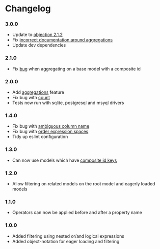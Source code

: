 # Changelog

### 3.0.0

* Update to [objection 2.1.2](https://github.com/tandg-digital/objection-filter/issues/28)
* Fix [incorrect documentation around aggregations](https://github.com/tandg-digital/objection-filter/issues/25)
* Update dev dependencies

### 2.1.0

* Fix [bug](https://github.com/tandg-digital/objection-filter/issues/14) when aggregating on a base model with a composite id

### 2.0.0

* Add [aggregations](doc/AGGREGATIONS.md) feature
* Fix bug with [count](https://github.com/tandg-digital/objection-filter/pull/13)
* Tests now run with sqlite, postgresql and msyql drivers

### 1.4.0

* Fix bug with [ambiguous column name](https://github.com/tandg-digital/objection-filter/pull/12)
* Fix bug with [order expression spaces](https://github.com/tandg-digital/objection-filter/pull/11)
* Tidy up eslint configuration

### 1.3.0

* Can now use models which have [composite id keys](https://github.com/tandg-digital/objection-filter/pull/10)

### 1.2.0

* Allow filtering on related models on the root model and eagerly loaded models

### 1.1.0

* Operators can now be applied before and after a property name

### 1.0.0

* Added filtering using nested or/and logical expressions
* Added object-notation for eager loading and filtering